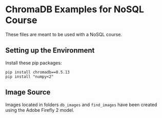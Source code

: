 # ChromaDB Examples for NoSQL Course

These files are meant to be used with a NoSQL course.

## Setting up the Environment
Install these pip packages:

```
pip install chromadb==0.5.13
pip install "numpy<2"
```

## Image Source
Images located in folders `db_images` and `find_images` have been created using the Adobe Firefly 2 model.